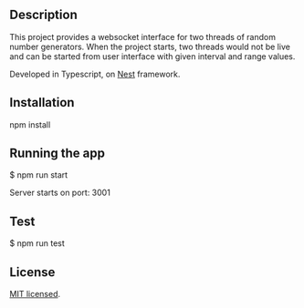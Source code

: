 
## Description

This project provides a websocket interface for two threads of random number generators. When the project starts, two threads would not be live and can be started from user interface with given interval and range values.

Developed in Typescript, on [Nest](https://github.com/nestjs/nest) framework.

## Installation

npm install

## Running the app

$ npm run start

Server starts on port: 3001

## Test

$ npm run test

## License

[MIT licensed](LICENSE).
